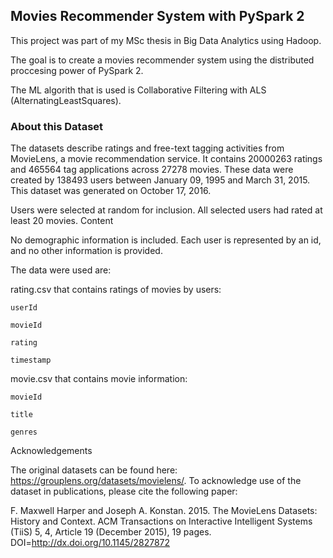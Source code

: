 ## Movies Recommender System with PySpark 2

This project was part of my MSc thesis in Big Data Analytics using Hadoop.

The goal is to create a movies recommender system using the distributed proccesing power of PySpark 2.

The ML algorith that is used is Collaborative Filtering with ALS (AlternatingLeastSquares).

### About this Dataset
The datasets describe ratings and free-text tagging activities from MovieLens, a movie recommendation service. It contains 20000263 ratings and 465564 tag applications across 27278 movies. These data were created by 138493 users between January 09, 1995 and March 31, 2015. This dataset was generated on October 17, 2016.

Users were selected at random for inclusion. All selected users had rated at least 20 movies.
Content

No demographic information is included. Each user is represented by an id, and no other information is provided.

The data were used are:


rating.csv that contains ratings of movies by users:

    userId

    movieId

    rating

    timestamp

movie.csv that contains movie information:

    movieId

    title

    genres
    


Acknowledgements

The original datasets can be found here: https://grouplens.org/datasets/movielens/. To acknowledge use of the dataset in publications, please cite the following paper:

F. Maxwell Harper and Joseph A. Konstan. 2015. The MovieLens Datasets: History and Context. ACM Transactions on Interactive Intelligent Systems (TiiS) 5, 4, Article 19 (December 2015), 19 pages. DOI=http://dx.doi.org/10.1145/2827872
